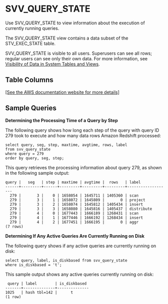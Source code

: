 # SVV\_QUERY\_STATE<a name="r_SVV_QUERY_STATE"></a>

 Use SVV\_QUERY\_STATE to view information about the execution of currently running queries\.

The SVV\_QUERY\_STATE view contains a data subset of the STV\_EXEC\_STATE table\.

SVV\_QUERY\_STATE is visible to all users\. Superusers can see all rows; regular users can see only their own data\. For more information, see [Visibility of Data in System Tables and Views](c_visibility-of-data.md)\.

## Table Columns<a name="r_SVV_QUERY_STATE-table-columns"></a>

[\[See the AWS documentation website for more details\]](http://docs.aws.amazon.com/redshift/latest/dg/r_SVV_QUERY_STATE.html)

## Sample Queries<a name="r_SVV_QUERY_STATE-sample-queries"></a>

 **Determining the Processing Time of a Query by Step** 

The following query shows how long each step of the query with query ID 279 took to execute and how many data rows Amazon Redshift processed: 

```
select query, seg, step, maxtime, avgtime, rows, label
from svv_query_state
where query = 279
order by query, seg, step;
```

This query retrieves the processing information about query 279, as shown in the following sample output: 

```
query |   seg   | step | maxtime | avgtime |  rows   | label
------+---------+------+---------+---------+---------+-------------------
  279 |       3 |    0 | 1658054 | 1645711 | 1405360 | scan
  279 |       3 |    1 | 1658072 | 1645809 |       0 | project
  279 |       3 |    2 | 1658074 | 1645812 | 1405434 | insert
  279 |       3 |    3 | 1658080 | 1645816 | 1405437 | distribute
  279 |       4 |    0 | 1677443 | 1666189 | 1268431 | scan
  279 |       4 |    1 | 1677446 | 1666192 | 1268434 | insert
  279 |       4 |    2 | 1677451 | 1666195 |       0 | aggr
(7 rows)
```

 **Determining If Any Active Queries Are Currently Running on Disk** 

The following query shows if any active queries are currently running on disk: 

```
select query, label, is_diskbased from svv_query_state
where is_diskbased = 't';
```

This sample output shows any active queries currently running on disk: 

```
 query | label        | is_diskbased
-------+--------------+--------------
1025   | hash tbl=142 |      t
(1 row)
```
